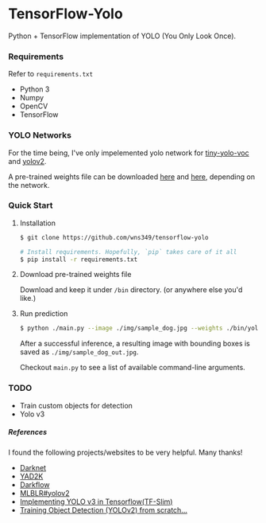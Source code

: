 # TensorFlow-Yolo
Python + TensorFlow implementation of YOLO (You Only Look Once).

### Requirements
Refer to `requirements.txt`
- Python 3
- Numpy
- OpenCV
- TensorFlow


### YOLO Networks

For the time being, I've only impelemented yolo network for [tiny-yolo-voc](https://github.com/pjreddie/darknet/blob/master/cfg/yolov2-tiny-voc.cfg) and [yolov2](https://github.com/pjreddie/darknet/blob/master/cfg/yolov2.cfg).

A pre-trained weights file can be downloaded [here](https://pjreddie.com/media/files/yolov2-tiny-voc.weights) and [here](https://pjreddie.com/media/files/yolov2.weights), depending on the network.

### Quick Start

1. Installation

    ```bash
    $ git clone https://github.com/wns349/tensorflow-yolo

    # Install requirements. Hopefully, `pip` takes care of it all
    $ pip install -r requirements.txt
    ```


2. Download pre-trained weights file

    Download and keep it under `/bin` directory. (or anywhere else you'd like.)

3. Run prediction

    ```bash
    $ python ./main.py --image ./img/sample_dog.jpg --weights ./bin/yolov2.weights --labels ./resource/coco.labels --anchors ./resource/yolov2-coco.anchors --network yolov2
    ```

    After a successful inference, a resulting image with bounding boxes is saved as `./img/sample_dog_out.jpg`.

    Checkout `main.py` to see a list of available command-line arguments.


### TODO
- Train custom objects for detection
- Yolo v3

##### References
I found the following projects/websites to be very helpful. Many thanks!
- [Darknet](https://github.com/pjreddie/darknet/)
- [YAD2K](https://github.com/allanzelener/YAD2K)
- [Darkflow](https://github.com/thtrieu/darkflow/)
- [MLBLR#yolov2](https://mlblr.com/includes/mlai/index.html#yolov2)
- [Implementing YOLO v3 in Tensorflow(TF-Slim)](https://github.com/mystic123/tensorflow-yolo-v3)
- [Training Object Detection (YOLOv2) from scratch...](https://towardsdatascience.com/training-object-detection-yolov2-from-scratch-using-cyclic-learning-rates-b3364f7e4755)
